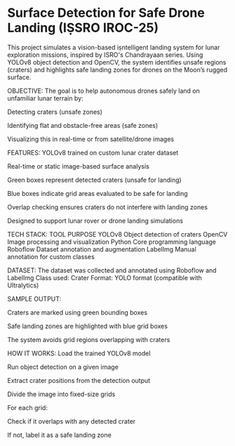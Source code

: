 # Surface Detection for Safe Drone Landing (IṢSRO IROC-25)
This project simulates a vision-based iṣntelligent landing system for lunar exploration missions, inspired by ISRO's Chandrayaan series. Using YOLOv8 object detection and OpenCV, the system identifies unsafe regions (craters) and highlights safe landing zones for drones on the Moon’s rugged surface.


OBJECTIVE:
The goal is to help autonomous drones safely land on unfamiliar lunar terrain by:

Detecting craters (unsafe zones)

Identifying flat and obstacle-free areas (safe zones)

Visualizing this in real-time or from satellite/drone images

FEATURES:
YOLOv8 trained on custom lunar crater dataset

Real-time or static image-based surface analysis

Green boxes represent detected craters (unsafe for landing)

Blue boxes indicate grid areas evaluated to be safe for landing

Overlap checking ensures craters do not interfere with landing zones

Designed to support lunar rover or drone landing simulations

TECH STACK:
TOOL	    PURPOSE
YOLOv8	    Object detection of craters
OpenCV	    Image processing and visualization
Python	    Core programming language
Roboflow	Dataset annotation and augmentation
LabelImg	Manual annotation for custom classes

DATASET:
The dataset was collected and annotated using Roboflow and LabelImg
Class used: Crater
Format: YOLO format (compatible with Ultralytics)


SAMPLE OUTPUT:

Craters are marked using green bounding boxes

Safe landing zones are highlighted with blue grid boxes

The system avoids grid regions overlapping with craters

HOW IT WORKS:
Load the trained YOLOv8 model

Run object detection on a given image

Extract crater positions from the detection output

Divide the image into fixed-size grids

For each grid:

Check if it overlaps with any detected crater

If not, label it as a safe landing zone
